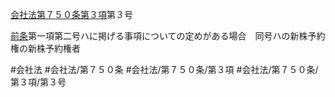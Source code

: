 [会社法第７５０条第３項](会社法＿＿＿＿第７５０条第３項)第３号

[前条](会社法＿＿＿＿第７４９条第１項)第一項第二号ハに掲げる事項についての定めがある場合　同号ハの新株予約権の新株予約権者


#会社法
#会社法/第７５０条
#会社法/第７５０条/第３項
#会社法/第７５０条/第３項/第３号
